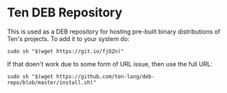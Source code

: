 # Ten DEB Repository
This is used as a DEB repository for hosting pre-built binary
distributions of Ten's projects.  To add it to your system do:

    sudo sh "$(wget https://git.io/fjOZn)"

If that doen't work due to some form of URL issue, then use
the full URL:

    sudo sh "$(wget https://github.com/ten-lang/deb-repo/blob/master/install.sh)"
